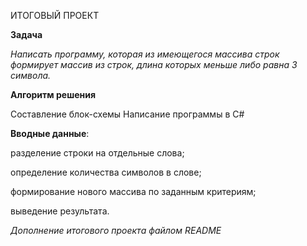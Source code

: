ИТОГОВЫЙ ПРОЕКТ

__Задача__

*Написать программу, которая из имеющегося массива строк формирует массив из строк, длина которых меньше либо равна 3 символа.*

__Алгоритм решения__

Составление блок-схемы 
Написание программы в С#

__Вводные данные__:

разделение строки на отдельные слова;

определение количества символов в слове;

формирование нового массива по заданным критериям;

выведение результата.

*Дополнение итогового проекта файлом README*

